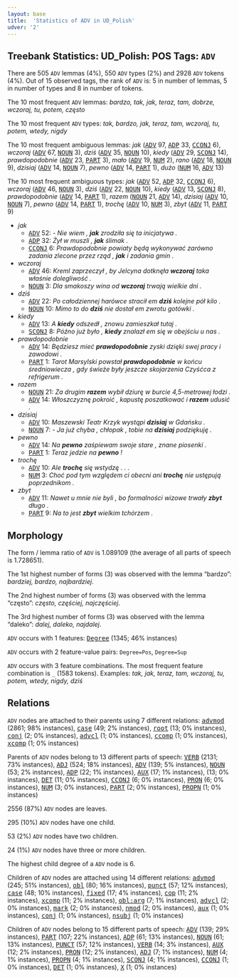 ```yaml
---
layout: base
title:  'Statistics of ADV in UD_Polish'
udver: '2'
---
```


## Treebank Statistics: UD_Polish: POS Tags: `ADV`

There are 505 `ADV` lemmas (4%), 550 `ADV` types (2%) and 2928 `ADV` tokens (4%).
Out of 15 observed tags, the rank of `ADV` is: 5 in number of lemmas, 5 in number of types and 8 in number of tokens.

The 10 most frequent `ADV` lemmas: <em>bardzo, tak, jak, teraz, tam, dobrze, wczoraj, tu, potem, często</em>

The 10 most frequent `ADV` types:  <em>tak, bardzo, jak, teraz, tam, wczoraj, tu, potem, wtedy, nigdy</em>

The 10 most frequent ambiguous lemmas: <em>jak</em> (<tt><a href="pl-pos-ADV.html">ADV</a></tt> 97, <tt><a href="pl-pos-ADP.html">ADP</a></tt> 33, <tt><a href="pl-pos-CCONJ.html">CCONJ</a></tt> 6), <em>wczoraj</em> (<tt><a href="pl-pos-ADV.html">ADV</a></tt> 67, <tt><a href="pl-pos-NOUN.html">NOUN</a></tt> 3), <em>dziś</em> (<tt><a href="pl-pos-ADV.html">ADV</a></tt> 35, <tt><a href="pl-pos-NOUN.html">NOUN</a></tt> 10), <em>kiedy</em> (<tt><a href="pl-pos-ADV.html">ADV</a></tt> 29, <tt><a href="pl-pos-SCONJ.html">SCONJ</a></tt> 14), <em>prawdopodobnie</em> (<tt><a href="pl-pos-ADV.html">ADV</a></tt> 23, <tt><a href="pl-pos-PART.html">PART</a></tt> 3), <em>mało</em> (<tt><a href="pl-pos-ADV.html">ADV</a></tt> 19, <tt><a href="pl-pos-NUM.html">NUM</a></tt> 2), <em>rano</em> (<tt><a href="pl-pos-ADV.html">ADV</a></tt> 18, <tt><a href="pl-pos-NOUN.html">NOUN</a></tt> 9), <em>dzisiaj</em> (<tt><a href="pl-pos-ADV.html">ADV</a></tt> 14, <tt><a href="pl-pos-NOUN.html">NOUN</a></tt> 7), <em>pewno</em> (<tt><a href="pl-pos-ADV.html">ADV</a></tt> 14, <tt><a href="pl-pos-PART.html">PART</a></tt> 1), <em>dużo</em> (<tt><a href="pl-pos-NUM.html">NUM</a></tt> 16, <tt><a href="pl-pos-ADV.html">ADV</a></tt> 13)

The 10 most frequent ambiguous types:  <em>jak</em> (<tt><a href="pl-pos-ADV.html">ADV</a></tt> 52, <tt><a href="pl-pos-ADP.html">ADP</a></tt> 32, <tt><a href="pl-pos-CCONJ.html">CCONJ</a></tt> 6), <em>wczoraj</em> (<tt><a href="pl-pos-ADV.html">ADV</a></tt> 46, <tt><a href="pl-pos-NOUN.html">NOUN</a></tt> 3), <em>dziś</em> (<tt><a href="pl-pos-ADV.html">ADV</a></tt> 22, <tt><a href="pl-pos-NOUN.html">NOUN</a></tt> 10), <em>kiedy</em> (<tt><a href="pl-pos-ADV.html">ADV</a></tt> 13, <tt><a href="pl-pos-SCONJ.html">SCONJ</a></tt> 8), <em>prawdopodobnie</em> (<tt><a href="pl-pos-ADV.html">ADV</a></tt> 14, <tt><a href="pl-pos-PART.html">PART</a></tt> 1), <em>razem</em> (<tt><a href="pl-pos-NOUN.html">NOUN</a></tt> 21, <tt><a href="pl-pos-ADV.html">ADV</a></tt> 14), <em>dzisiaj</em> (<tt><a href="pl-pos-ADV.html">ADV</a></tt> 10, <tt><a href="pl-pos-NOUN.html">NOUN</a></tt> 7), <em>pewno</em> (<tt><a href="pl-pos-ADV.html">ADV</a></tt> 14, <tt><a href="pl-pos-PART.html">PART</a></tt> 1), <em>trochę</em> (<tt><a href="pl-pos-ADV.html">ADV</a></tt> 10, <tt><a href="pl-pos-NUM.html">NUM</a></tt> 3), <em>zbyt</em> (<tt><a href="pl-pos-ADV.html">ADV</a></tt> 11, <tt><a href="pl-pos-PART.html">PART</a></tt> 9)


* <em>jak</em>
  * <tt><a href="pl-pos-ADV.html">ADV</a></tt> 52: <em>- Nie wiem , <b>jak</b> zrodziła się ta inicjatywa .</em>
  * <tt><a href="pl-pos-ADP.html">ADP</a></tt> 32: <em>Żył w muszli , <b>jak</b> ślimak .</em>
  * <tt><a href="pl-pos-CCONJ.html">CCONJ</a></tt> 6: <em>Prawdopodobnie powiaty będą wykonywać zarówno zadania zlecone przez rząd , <b>jak</b> i zadania gmin .</em>
* <em>wczoraj</em>
  * <tt><a href="pl-pos-ADV.html">ADV</a></tt> 46: <em>Kreml zaprzeczył , by Jelcyna dotknęła <b>wczoraj</b> taka właśnie dolegliwość .</em>
  * <tt><a href="pl-pos-NOUN.html">NOUN</a></tt> 3: <em>Dla smakoszy wina od <b>wczoraj</b> trwają wielkie dni .</em>
* <em>dziś</em>
  * <tt><a href="pl-pos-ADV.html">ADV</a></tt> 22: <em>Po całodziennej harówce stracił em <b>dziś</b> kolejne pół kilo .</em>
  * <tt><a href="pl-pos-NOUN.html">NOUN</a></tt> 10: <em>Mimo to do <b>dziś</b> nie dostał em zwrotu gotówki .</em>
* <em>kiedy</em>
  * <tt><a href="pl-pos-ADV.html">ADV</a></tt> 13: <em>A <b>kiedy</b> odszedł , znowu zamieszkał tutaj .</em>
  * <tt><a href="pl-pos-SCONJ.html">SCONJ</a></tt> 8: <em>Późno już było , <b>kiedy</b> znalazł em się w obejściu u nas .</em>
* <em>prawdopodobnie</em>
  * <tt><a href="pl-pos-ADV.html">ADV</a></tt> 14: <em>Będziesz mieć <b>prawdopodobnie</b> zyski dzięki swej pracy i zawodowi .</em>
  * <tt><a href="pl-pos-PART.html">PART</a></tt> 1: <em>Tarot Marsylski powstał <b>prawdopodobnie</b> w końcu średniowiecza , gdy świeże były jeszcze skojarzenia Czyśćca z refrigerum .</em>
* <em>razem</em>
  * <tt><a href="pl-pos-NOUN.html">NOUN</a></tt> 21: <em>Za drugim <b>razem</b> wybił dziurę w burcie 4,5-metrowej łodzi .</em>
  * <tt><a href="pl-pos-ADV.html">ADV</a></tt> 14: <em>Włoszczyznę pokroić , kapustę poszatkować i <b>razem</b> udusić .</em>
* <em>dzisiaj</em>
  * <tt><a href="pl-pos-ADV.html">ADV</a></tt> 10: <em>Maszewski Teatr Krzyk wystąpi <b>dzisiaj</b> w Gdańsku .</em>
  * <tt><a href="pl-pos-NOUN.html">NOUN</a></tt> 7: <em>- Ja już chyba , chłopak , tobie na <b>dzisiaj</b> podziękuję .</em>
* <em>pewno</em>
  * <tt><a href="pl-pos-ADV.html">ADV</a></tt> 14: <em>Na <b>pewno</b> zaśpiewam swoje stare , znane piosenki .</em>
  * <tt><a href="pl-pos-PART.html">PART</a></tt> 1: <em>Teraz jedzie na <b>pewno</b> !</em>
* <em>trochę</em>
  * <tt><a href="pl-pos-ADV.html">ADV</a></tt> 10: <em>Ale <b>trochę</b> się wstydzę . . .</em>
  * <tt><a href="pl-pos-NUM.html">NUM</a></tt> 3: <em>Choć pod tym względem ci obecni ani <b>trochę</b> nie ustępują poprzednikom .</em>
* <em>zbyt</em>
  * <tt><a href="pl-pos-ADV.html">ADV</a></tt> 11: <em>Nawet u mnie nie byli , bo formalności wizowe trwały <b>zbyt</b> długo .</em>
  * <tt><a href="pl-pos-PART.html">PART</a></tt> 9: <em>Na to jest <b>zbyt</b> wielkim tchórzem .</em>

## Morphology

The form / lemma ratio of `ADV` is 1.089109 (the average of all parts of speech is 1.728651).

The 1st highest number of forms (3) was observed with the lemma “bardzo”: <em>bardziej, bardzo, najbardziej</em>.

The 2nd highest number of forms (3) was observed with the lemma “często”: <em>często, częściej, najczęściej</em>.

The 3rd highest number of forms (3) was observed with the lemma “daleko”: <em>dalej, daleko, najdalej</em>.

`ADV` occurs with 1 features: <tt><a href="pl-feat-Degree.html">Degree</a></tt> (1345; 46% instances)

`ADV` occurs with 2 feature-value pairs: `Degree=Pos`, `Degree=Sup`

`ADV` occurs with 3 feature combinations.
The most frequent feature combination is `_` (1583 tokens).
Examples: <em>tak, jak, teraz, tam, wczoraj, tu, potem, wtedy, nigdy, dziś</em>


## Relations

`ADV` nodes are attached to their parents using 7 different relations: <tt><a href="pl-dep-advmod.html">advmod</a></tt> (2861; 98% instances), <tt><a href="pl-dep-case.html">case</a></tt> (49; 2% instances), <tt><a href="pl-dep-root.html">root</a></tt> (13; 0% instances), <tt><a href="pl-dep-conj.html">conj</a></tt> (2; 0% instances), <tt><a href="pl-dep-advcl.html">advcl</a></tt> (1; 0% instances), <tt><a href="pl-dep-ccomp.html">ccomp</a></tt> (1; 0% instances), <tt><a href="pl-dep-xcomp.html">xcomp</a></tt> (1; 0% instances)

Parents of `ADV` nodes belong to 13 different parts of speech: <tt><a href="pl-pos-VERB.html">VERB</a></tt> (2131; 73% instances), <tt><a href="pl-pos-ADJ.html">ADJ</a></tt> (524; 18% instances), <tt><a href="pl-pos-ADV.html">ADV</a></tt> (139; 5% instances), <tt><a href="pl-pos-NOUN.html">NOUN</a></tt> (53; 2% instances), <tt><a href="pl-pos-ADP.html">ADP</a></tt> (22; 1% instances), <tt><a href="pl-pos-AUX.html">AUX</a></tt> (17; 1% instances),  (13; 0% instances), <tt><a href="pl-pos-DET.html">DET</a></tt> (11; 0% instances), <tt><a href="pl-pos-CCONJ.html">CCONJ</a></tt> (6; 0% instances), <tt><a href="pl-pos-PRON.html">PRON</a></tt> (6; 0% instances), <tt><a href="pl-pos-NUM.html">NUM</a></tt> (3; 0% instances), <tt><a href="pl-pos-PART.html">PART</a></tt> (2; 0% instances), <tt><a href="pl-pos-PROPN.html">PROPN</a></tt> (1; 0% instances)

2556 (87%) `ADV` nodes are leaves.

295 (10%) `ADV` nodes have one child.

53 (2%) `ADV` nodes have two children.

24 (1%) `ADV` nodes have three or more children.

The highest child degree of a `ADV` node is 6.

Children of `ADV` nodes are attached using 14 different relations: <tt><a href="pl-dep-advmod.html">advmod</a></tt> (245; 51% instances), <tt><a href="pl-dep-obl.html">obl</a></tt> (80; 16% instances), <tt><a href="pl-dep-punct.html">punct</a></tt> (57; 12% instances), <tt><a href="pl-dep-case.html">case</a></tt> (48; 10% instances), <tt><a href="pl-dep-fixed.html">fixed</a></tt> (17; 4% instances), <tt><a href="pl-dep-cop.html">cop</a></tt> (11; 2% instances), <tt><a href="pl-dep-xcomp.html">xcomp</a></tt> (11; 2% instances), <tt><a href="pl-dep-obl-arg.html">obl:arg</a></tt> (7; 1% instances), <tt><a href="pl-dep-advcl.html">advcl</a></tt> (2; 0% instances), <tt><a href="pl-dep-mark.html">mark</a></tt> (2; 0% instances), <tt><a href="pl-dep-nmod.html">nmod</a></tt> (2; 0% instances), <tt><a href="pl-dep-aux.html">aux</a></tt> (1; 0% instances), <tt><a href="pl-dep-conj.html">conj</a></tt> (1; 0% instances), <tt><a href="pl-dep-nsubj.html">nsubj</a></tt> (1; 0% instances)

Children of `ADV` nodes belong to 15 different parts of speech: <tt><a href="pl-pos-ADV.html">ADV</a></tt> (139; 29% instances), <tt><a href="pl-pos-PART.html">PART</a></tt> (107; 22% instances), <tt><a href="pl-pos-ADP.html">ADP</a></tt> (61; 13% instances), <tt><a href="pl-pos-NOUN.html">NOUN</a></tt> (61; 13% instances), <tt><a href="pl-pos-PUNCT.html">PUNCT</a></tt> (57; 12% instances), <tt><a href="pl-pos-VERB.html">VERB</a></tt> (14; 3% instances), <tt><a href="pl-pos-AUX.html">AUX</a></tt> (12; 2% instances), <tt><a href="pl-pos-PRON.html">PRON</a></tt> (12; 2% instances), <tt><a href="pl-pos-ADJ.html">ADJ</a></tt> (7; 1% instances), <tt><a href="pl-pos-NUM.html">NUM</a></tt> (4; 1% instances), <tt><a href="pl-pos-PROPN.html">PROPN</a></tt> (4; 1% instances), <tt><a href="pl-pos-SCONJ.html">SCONJ</a></tt> (4; 1% instances), <tt><a href="pl-pos-CCONJ.html">CCONJ</a></tt> (1; 0% instances), <tt><a href="pl-pos-DET.html">DET</a></tt> (1; 0% instances), <tt><a href="pl-pos-X.html">X</a></tt> (1; 0% instances)


